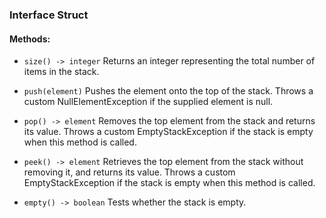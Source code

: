 ### Interface Struct
#### Methods:
* `size() -> integer`
Returns an integer representing the total number of items in the stack.


* `push(element)`
Pushes the element onto the top of the stack.
Throws a custom NullElementException if the supplied element is null.


* `pop() -> element`
Removes the top element from the stack and returns its value.
Throws a custom EmptyStackException if the stack is empty when this method is called.


* `peek() -> element`
Retrieves the top element from the stack without removing it, and returns its value.
Throws a custom EmptyStackException if the stack is empty when this method is called.


* `empty() -> boolean`
Tests whether the stack is empty.
